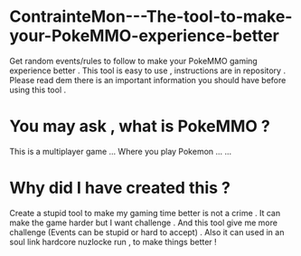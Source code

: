 # ContrainteMon---The-tool-to-make-your-PokeMMO-experience-better
Get random events/rules to follow to make your PokeMMO gaming experience better .
This tool is easy to use , instructions are in repository . Please read dem there is an important information you should have before using this tool .

# You may ask , what is PokeMMO ?
This is a multiplayer game ... Where you play Pokemon ... ...

# Why did I have created this ?
Create a stupid tool to make my gaming time better is not a crime . It can make the game harder but I want challenge . And this tool give me more challenge (Events can be stupid or hard to accept) .
Also it can used in an soul link hardcore nuzlocke run , to make things better !
